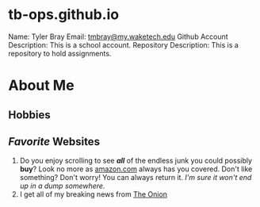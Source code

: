 # tb-ops.github.io
Name: Tyler Bray
Email: tmbray@my.waketech.edu
Github Account Description: This is a school account.
Repository Description: This is a repository to hold assignments.

# About Me
## **Hobbies**
## _Favorite_ Websites
1. Do you enjoy scrolling to see ***all*** of the endless junk you could possibly **buy**? Look no more as [amazon.com](www.amazon.com) always has you covered. Don't like something? Don't worry! You can always return it. _I'm sure it won't end up in a dump somewhere._
2. I get all of my breaking news from [The Onion](https://theonion.com/)
